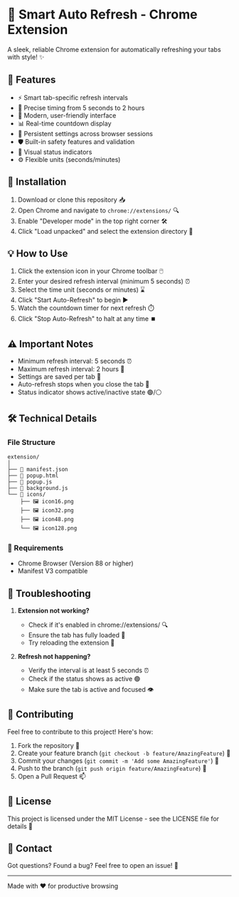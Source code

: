 # 🔄 Smart Auto Refresh - Chrome Extension

A sleek, reliable Chrome extension for automatically refreshing your tabs with style! ✨

## 🌟 Features

- ⚡ Smart tab-specific refresh intervals
- 🎯 Precise timing from 5 seconds to 2 hours
- 🎨 Modern, user-friendly interface
- 📊 Real-time countdown display
- 💾 Persistent settings across browser sessions
- 🛡️ Built-in safety features and validation
- 🌈 Visual status indicators
- ⚙️ Flexible units (seconds/minutes)

## 🚀 Installation

1. Download or clone this repository 📥
2. Open Chrome and navigate to `chrome://extensions/` 🔍
3. Enable "Developer mode" in the top right corner 🛠️
4. Click "Load unpacked" and select the extension directory 📁

## 💡 How to Use

1. Click the extension icon in your Chrome toolbar 🖱️
2. Enter your desired refresh interval (minimum 5 seconds) ⏰
3. Select the time unit (seconds or minutes) ⌛
4. Click "Start Auto-Refresh" to begin ▶️
5. Watch the countdown timer for next refresh ⏱️
6. Click "Stop Auto-Refresh" to halt at any time ⏹️

## ⚠️ Important Notes

- Minimum refresh interval: 5 seconds ⏰
- Maximum refresh interval: 2 hours 📅
- Settings are saved per tab 📑
- Auto-refresh stops when you close the tab 🚪
- Status indicator shows active/inactive state 🟢/⚪

## 🛠️ Technical Details

### File Structure

```
extension/
│
├── 📄 manifest.json
├── 📄 popup.html
├── 📄 popup.js
├── 📄 background.js
└── 📁 icons/
    ├── 🖼️ icon16.png
    ├── 🖼️ icon32.png
    ├── 🖼️ icon48.png
    └── 🖼️ icon128.png
```

### 🔧 Requirements

- Chrome Browser (Version 88 or higher)
- Manifest V3 compatible

## 🐛 Troubleshooting

1. **Extension not working?**

   - Check if it's enabled in chrome://extensions/ 🔍
   - Ensure the tab has fully loaded 📃
   - Try reloading the extension 🔄

2. **Refresh not happening?**
   - Verify the interval is at least 5 seconds ⏰
   - Check if the status shows as active 🟢
   - Make sure the tab is active and focused 👁️

## 🤝 Contributing

Feel free to contribute to this project! Here's how:

1. Fork the repository 🍴
2. Create your feature branch (`git checkout -b feature/AmazingFeature`) 🌿
3. Commit your changes (`git commit -m 'Add some AmazingFeature'`) 💾
4. Push to the branch (`git push origin feature/AmazingFeature`) 🚀
5. Open a Pull Request 📫

## 📝 License

This project is licensed under the MIT License - see the LICENSE file for details 📜

## 📧 Contact

Got questions? Found a bug? Feel free to open an issue! 🐞

---

Made with ❤️ for productive browsing
